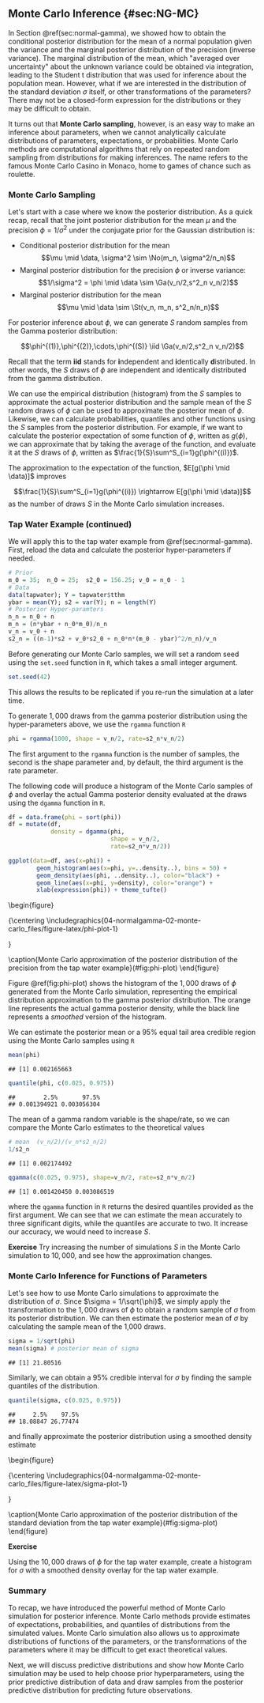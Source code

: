 ## Monte Carlo Inference  {#sec:NG-MC}





In Section \@ref(sec:normal-gamma), we showed how to obtain the conditional posterior distribution  for the mean of a normal population given the variance and the marginal posterior distribution of the precision (inverse variance). The marginal distribution of the mean, which "averaged over uncertainty" about the unknown variance could be obtained via integration, leading to the Student t distribution that was used for inference about the population mean.  However, what if we are interested in the distribution of the standard deviation $\sigma$ itself, or other transformations of the parameters? There may not be a closed-form expression for the distributions or they may be difficult to obtain.

It turns out that **Monte Carlo sampling**, however, is an easy way to make an inference about parameters, when we cannot analytically calculate distributions of parameters, expectations, or probabilities. Monte Carlo methods are computational algorithms that rely on repeated random sampling from distributions for making inferences. The name refers to the famous Monte Carlo Casino in Monaco, home to games of chance such as roulette.

### Monte Carlo Sampling

Let's start with a case where we know the posterior distribution. As a quick recap, recall that the joint posterior distribution for the mean $\mu$ and the precision $\phi = 1/\sigma^2$ under the conjugate prior for the Gaussian distribution is:

* Conditional posterior distribution for the mean
$$\mu \mid \data, \sigma^2  \sim  \No(m_n, \sigma^2/n_n)$$
* Marginal posterior distribution for the precision $\phi$ or inverse variance:
$$1/\sigma^2 = \phi \mid \data   \sim   \Ga(v_n/2,s^2_n v_n/2)$$
* Marginal posterior distribution for the mean $$\mu \mid \data \sim \St(v_n, m_n, s^2_n/n_n)$$


For posterior inference about $\phi$, we can generate $S$ random samples from the Gamma posterior distribution:

$$\phi^{(1)},\phi^{(2)},\cdots,\phi^{(S)} \iid \Ga(v_n/2,s^2_n v_n/2)$$

Recall that the term **iid** stands for **i**ndependent and **i**dentically **d**istributed. In other words, the $S$ draws of $\phi$ are independent and identically distributed from the gamma distribution.

We can use the empirical distribution (histogram) from the $S$ samples  to approximate the actual posterior distribution and the sample mean of the $S$ random draws of $\phi$ can be used to approximate the posterior mean of $\phi$.
Likewise, we can calculate probabilities, quantiles and other functions using the $S$ samples from the posterior distribution. For example, if we want to calculate the posterior expectation of some function of $\phi$, written as $g(\phi)$, we can approximate that by taking the average of the function, and evaluate it at the $S$ draws of $\phi$, written as $\frac{1}{S}\sum^S_{i=1}g(\phi^{(i)})$.

The approximation to the expectation of the function, $E[g(\phi \mid \data)]$ improves 

$$\frac{1}{S}\sum^S_{i=1}g(\phi^{(i)}) \rightarrow E[g(\phi \mid \data)]$$
as the number of draws $S$ in the Monte Carlo simulation increases.

### Tap Water Example (continued)

We will apply this to the tap water example from  \@ref(sec:normal-gamma).   First, reload the data and calculate the posterior hyper-parameters if needed.


```r
# Prior
m_0 = 35;  n_0 = 25;  s2_0 = 156.25; v_0 = n_0 - 1
# Data
data(tapwater); Y = tapwater$tthm
ybar = mean(Y); s2 = var(Y); n = length(Y)
# Posterior Hyper-paramters
n_n = n_0 + n
m_n = (n*ybar + n_0*m_0)/n_n
v_n = v_0 + n
s2_n = ((n-1)*s2 + v_0*s2_0 + n_0*n*(m_0 - ybar)^2/n_n)/v_n
```


Before generating our Monte Carlo samples, we will set a random seed using the `set.seed` function in `R`, which takes a small integer argument. 


```r
set.seed(42)
```

This allows the results to be replicated if you re-run the simulation at a later time.  

To generate $1,000$ draws from the gamma posterior distribution using the hyper-parameters above, we use the `rgamma` function `R`



```r
phi = rgamma(1000, shape = v_n/2, rate=s2_n*v_n/2)
```

The first argument to the `rgamma` function is the number of samples, the second is the shape parameter and, by default, the third argument is the rate parameter.

The following code will produce a histogram of the Monte Carlo samples of $\phi$ and overlay the actual Gamma posterior density evaluated at the draws using the `dgamma` function in `R`.



```r
df = data.frame(phi = sort(phi))
df = mutate(df, 
            density = dgamma(phi, 
                             shape = v_n/2,
                             rate=s2_n*v_n/2))

ggplot(data=df, aes(x=phi)) + 
        geom_histogram(aes(x=phi, y=..density..), bins = 50) +
        geom_density(aes(phi, ..density..), color="black") +
        geom_line(aes(x=phi, y=density), color="orange") +
        xlab(expression(phi)) + theme_tufte()
```

\begin{figure}

{\centering \includegraphics{04-normalgamma-02-monte-carlo_files/figure-latex/phi-plot-1} 

}

\caption{Monte Carlo approximation of the posterior distribution of the precision from the tap water example}(\#fig:phi-plot)
\end{figure}

Figure \@ref(fig:phi-plot) shows the histogram of the $1,000$ draws of $\phi$ generated from the Monte Carlo simulation, representing the empirical distribution approximation to the gamma posterior distribution. The orange line represents the actual gamma posterior density, while the black line represents a *smoothed* version of the histogram.

We can estimate the posterior mean or a 95\% equal tail area credible region using the Monte Carlo samples  using `R`


```r
mean(phi)
```

```
## [1] 0.002165663
```

```r
quantile(phi, c(0.025, 0.975))
```

```
##        2.5%       97.5% 
## 0.001394921 0.003056304
```

The mean of a gamma random variable is the shape/rate, so we can compare the Monte Carlo estimates to the theoretical values


```r
# mean  (v_n/2)/(v_n*s2_n/2)
1/s2_n
```

```
## [1] 0.002174492
```

```r
qgamma(c(0.025, 0.975), shape=v_n/2, rate=s2_n*v_n/2)
```

```
## [1] 0.001420450 0.003086519
```
where the `qgamma` function in `R` returns the desired quantiles provided as the first argument.
We can see that we can estimate the mean accurately to three significant digits, while the quantiles are accurate to two.  It increase our accuracy, we would need to increase $S$.

**Exercise**
Try increasing the number of simulations $S$ in the Monte Carlo simulation to $10,000$, and see how the approximation changes.

### Monte Carlo Inference for Functions of Parameters

Let's see how to use Monte Carlo simulations to approximate the distribution of $\sigma$. Since $\sigma = 1/\sqrt{\phi}$, we simply apply the transformation to the $1,000$ draws of $\phi$ to obtain a random sample of $\sigma$ from its posterior distribution. We can then estimate the posterior mean of $\sigma$ by calculating the sample mean of the 1,000 draws.


```r
sigma = 1/sqrt(phi)
mean(sigma) # posterior mean of sigma
```

```
## [1] 21.80516
```

Similarly, we can obtain a 95% credible interval for $\sigma$ by finding the sample quantiles of the distribution.


```r
quantile(sigma, c(0.025, 0.975))
```

```
##     2.5%    97.5% 
## 18.08847 26.77474
```
and finally approximate the posterior distribution using a smoothed density estimate


\begin{figure}

{\centering \includegraphics{04-normalgamma-02-monte-carlo_files/figure-latex/sigma-plot-1} 

}

\caption{Monte Carlo approximation of the posterior distribution of the standard deviation from the tap water example}(\#fig:sigma-plot)
\end{figure}

**Exercise**

Using the $10,000$ draws of $\phi$ for the tap water example, create a histogram for $\sigma$ with a smoothed density overlay for  the tap water example.

### Summary

To recap, we have introduced the powerful method of Monte Carlo simulation for posterior inference. Monte Carlo methods provide estimates of expectations, probabilities, and quantiles of distributions from the simulated values. Monte Carlo simulation also allows us to approximate distributions of functions of the parameters, or the transformations of the parameters where it may be difficult to get exact theoretical values.

Next, we will discuss predictive distributions and show how Monte Carlo simulation may be used to help choose prior hyperparameters, using the prior predictive distribution of data and draw samples from the posterior predictive distribution for predicting future observations.
